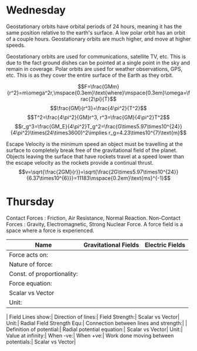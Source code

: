 # Wednesday

Geostationary orbits have orbital periods of 24 hours, meaning it has the same position relative to the earth's surface. A low polar orbit has an orbit of a couple hours. Geostationary orbits are much higher, and move at higher speeds.

Geostationary orbits are used for communications, satellite TV, etc. This is due to the fact ground dishes can be pointed at a single point in the sky and remain in coverage. Polar orbits are used for weather observations, GPS, etc. This is as they cover the entire surface of the Earth as they orbit.

$$F=\frac{GMm}{r^2}=m\omega^2r,\mspace{0.3em}\text{where}\mspace{0.3em}\omega=\frac{2\pi}{T}$$
$$\frac{GM}{r^3}=\frac{4\pi^2}{T^2}$$
$$T^2=\frac{4\pi^2}{GM}r^3, r^3=\frac{GM}{4\pi^2}T^2$$
$$r_g^3=\frac{GM_E}{4\pi^2}T_g^2=\frac{G\times5.97\times10^{24}}{4\pi^2}\times(24\times3600)^2\implies r_g=4.23\times10^{7}\text{m}$$

Escape Velocity is the minimum speed an object must be travelling at the surface to completely break free of the gravitational field of the planet.
Objects leaving the surface that have rockets travel at a speed lower than the escape velocity as the rockets provide a continual thrust.
$$v=\sqrt{\frac{2GM}{r}}=\sqrt{\frac{2G\times5.97\times10^{24}}{6.37\times10^{6}}}=11183\mspace{0.2em}\text{ms}^{-1}$$

# Thursday 

Contact Forces : Friction, Air Resistance, Normal Reaction.
Non-Contact Forces : Gravity, Electromagnetic, Strong Nuclear Force.
A force field is a space where a force is experienced.

Name|Gravitational Fields|Electric Fields
---|---|---
Force acts on:|
Nature of force:|
Const. of proportionality:|
Force equation:|
Scalar vs Vector|
Unit:|
 |
Field Lines show:|
Direction of lines:|
Field Strength:|
Scalar vs Vector|
Unit:|
Radial Field Strength Equ:|
Connection between lines and strength:|
 |
Definition of potential:|
Radial potential equation:|
Scalar vs Vector|
Unit:|
Value at infinity:|
When -ve:|
When +ve:|
Work done moving between potentials:|
Scalar vs Vector|
